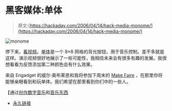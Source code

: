 # 黑客媒体:单体

> 原文:[https://hackaday.com/2006/04/14/hack-media-monome/](https://hackaday.com/2006/04/14/hack-media-monome/)

![monome](../Images/04994fb76001db1fb8308c15637011fa.png)

停下来。[看视频](http://monome.org/media/monome40h.mov)。[单体](http://monome.org/index.php?m=00)是一个 8×8 网格的背光按钮，用于音乐控制。差不多就是这样。演示视频很好地展示了一些可能性，我相信未来会有很多有趣的发展。我很想看看为反馈添加第二种颜色会有什么效果。

来自 Engadget 的威尔·奥布莱恩和我将参加下周末的 [Make Faire](http://makezine.com/faire/) ，在那里你将能够亲眼看到和玩单体。我们希望在那里看到你们中的一些人。

【通过[创作数字音乐](http://createdigitalmusic.com/2006/04/14/hackable-playable-lcdpad-music-interface/)和[音乐东西](http://musicthing.blogspot.com/2006/04/monome-midi-controller-is-real.html)

*   [永久链接](http://monome.org/index.php?m=00)
